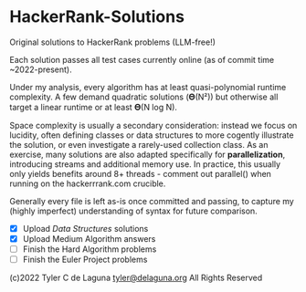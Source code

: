 # HackerRank-Solutions
Original solutions to HackerRank problems (LLM-free!)

Each solution passes all test cases currently online (as of commit time ~2022-present). 

Under my analysis, every algorithm has at least quasi-polynomial runtime complexity. A few demand quadratic solutions (𝚯(N²)) but otherwise all target a linear runtime or at least 𝚯(N log N). 

Space complexity is usually a secondary consideration: instead we focus on lucidity, often defining classes or data structures to more cogently illustrate the solution, or even investigate a rarely-used collection class. As an exercise, many solutions are also adapted specifically for **parallelization**, introducing streams and additional memory use. In practice, this usually only yields benefits around 8+ threads - comment out parallel() when running on the hackerrrank.com crucible.

Generally every file is left as-is once committed and passing, to capture my (highly imperfect) understanding of syntax for future comparison.

- [x] Upload _Data Structures_ solutions
- [x] Upload Medium Algorithm answers
- [ ] Finish the Hard Algorithm problems 
- [ ] Finish the Euler Project problems

(c)2022 Tyler C de Laguna <tyler@delaguna.org>
All Rights Reserved
